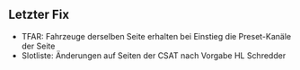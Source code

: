## Letzter Fix
- TFAR: Fahrzeuge derselben Seite erhalten bei Einstieg die Preset-Kanäle der Seite
- Slotliste: Änderungen auf Seiten der CSAT nach Vorgabe HL Schredder